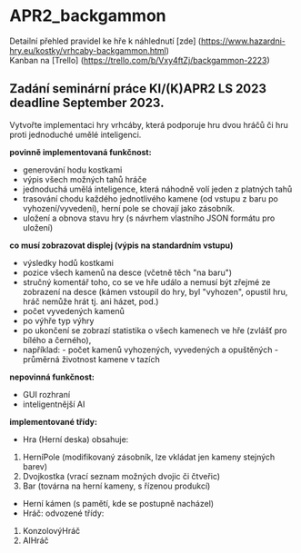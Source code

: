 # APR2_backgammon

Detailní přehled pravidel ke hře k náhlednutí [zde] (https://www.hazardni-hry.eu/kostky/vrhcaby-backgammon.html)  
Kanban na [Trello] (https://trello.com/b/Vxy4ftZj/backgammon-2223)

Zadání seminární práce KI/(K)APR2 LS 2023  
deadline September 2023.
------------------------------------------------------------
Vytvořte implementaci hry vrhcáby, která podporuje hru dvou hráčů či hru proti jednoduché umělé inteligenci.

**povinně implementovaná funkčnost:**
- generování hodu kostkami
- výpis všech možných tahů hráče
- jednoduchá umělá inteligence, která náhodně volí jeden z platných tahů
- trasování chodu každého jednotlivého kamene (od vstupu z baru po vyhození/vyvedení), herní pole se chovají jako zásobník.
- uložení a obnova stavu hry (s návrhem vlastního JSON formátu pro uložení)

**co musí zobrazovat displej (výpis na standardním vstupu)**
- výsledky hodů kostkami
- pozice všech kamenů na desce (včetně těch "na baru")
- stručný komentář toho, co se ve hře událo a nemusí být zřejmé ze zobrazení na desce (kámen vstoupil do hry, byl "vyhozen", opustil hru, hráč nemůže hrát tj. ani házet, pod.)
- počet vyvedených kamenů
- po výhře typ výhry
- po ukončení se zobrazí statistika o všech kamenech ve hře (zvlášť pro bílého a černého),
- například:   - počet kamenů vyhozených, vyvedených a opuštěných
               - průměrná životnost kamene v tazích

**nepovinná funkčnost:**
- GUI rozhraní
- inteligentnější AI

**implementované třídy:**
- Hra (Herní deska)
obsahuje:  
1. HerníPole (modifikovaný zásobník, lze vkládat jen kameny stejných barev)  
2. Dvojkostka (vrací seznam možných dvojic či čtveřic)  
3. Bar (továrna na herní kameny, s řízenou produkcí)  
- Herní kámen (s pamětí, kde se postupně nacházel)
- Hráč: odvozené třídy:  
1. KonzolovýHráč  
2. AIHráč
